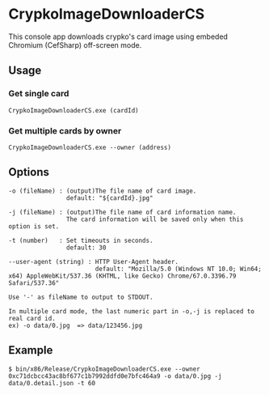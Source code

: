 # CrypkoImageDownloaderCS

This console app downloads crypko's card image using embeded Chromium (CefSharp) off-screen mode.

## Usage

### Get single card

```CrypkoImageDownloaderCS.exe (cardId)```

### Get multiple cards by owner

```CrypkoImageDownloaderCS.exe --owner (address)```

## Options

```
-o (fileName) : (output)The file name of card image. 
                default: "${cardId}.jpg"

-j (fileName) : (output)The file name of card information name. 
                The card information will be saved only when this option is set.

-t (number)   : Set timeouts in seconds. 
                default: 30

--user-agent (string) : HTTP User-Agent header.
                        default: "Mozilla/5.0 (Windows NT 10.0; Win64; x64) AppleWebKit/537.36 (KHTML, like Gecko) Chrome/67.0.3396.79 Safari/537.36"

Use '-' as fileName to output to STDOUT. 

In multiple card mode, the last numeric part in -o,-j is replaced to real card id.
ex) -o data/0.jpg  => data/123456.jpg
```

## Example

```
$ bin/x86/Release/CrypkoImageDownloaderCS.exe --owner 0xc71dcbcc43ac8bf677c1b7992ddfd0e7bfc464a9 -o data/0.jpg -j data/0.detail.json -t 60
```
